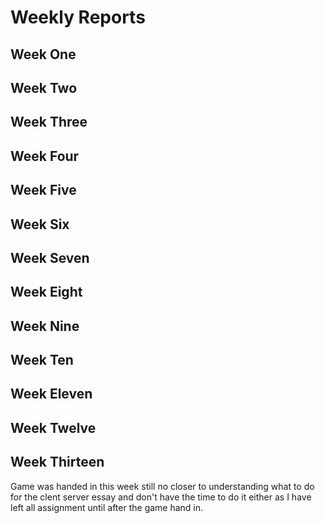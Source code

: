 # Weekly Reports

## Week One



## Week Two



## Week Three



## Week Four



## Week Five



## Week Six



## Week Seven



## Week Eight



## Week Nine



## Week Ten



## Week Eleven



## Week Twelve



## Week Thirteen

Game was handed in this week still no closer to understanding what to do for the clent server essay and don't have the time to do it either as I have left all assignment until after the game hand in.
